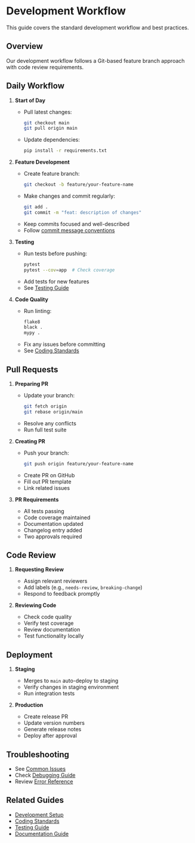 # Development Workflow

This guide covers the standard development workflow and best practices.

## Overview

Our development workflow follows a Git-based feature branch approach with code review requirements.

## Daily Workflow

1. **Start of Day**
   - Pull latest changes:
     ```bash
     git checkout main
     git pull origin main
     ```
   - Update dependencies:
     ```bash
     pip install -r requirements.txt
     ```

2. **Feature Development**
   - Create feature branch:
     ```bash
     git checkout -b feature/your-feature-name
     ```
   - Make changes and commit regularly:
     ```bash
     git add .
     git commit -m "feat: description of changes"
     ```
   - Keep commits focused and well-described
   - Follow [commit message conventions](../best-practices/coding-style.md#commit-messages)

3. **Testing**
   - Run tests before pushing:
     ```bash
     pytest
     pytest --cov=app  # Check coverage
     ```
   - Add tests for new features
   - See [Testing Guide](../best-practices/testing.md)

4. **Code Quality**
   - Run linting:
     ```bash
     flake8
     black .
     mypy .
     ```
   - Fix any issues before committing
   - See [Coding Standards](../best-practices/coding-style.md)

## Pull Requests

1. **Preparing PR**
   - Update your branch:
     ```bash
     git fetch origin
     git rebase origin/main
     ```
   - Resolve any conflicts
   - Run full test suite

2. **Creating PR**
   - Push your branch:
     ```bash
     git push origin feature/your-feature-name
     ```
   - Create PR on GitHub
   - Fill out PR template
   - Link related issues

3. **PR Requirements**
   - All tests passing
   - Code coverage maintained
   - Documentation updated
   - Changelog entry added
   - Two approvals required

## Code Review

1. **Requesting Review**
   - Assign relevant reviewers
   - Add labels (e.g., `needs-review`, `breaking-change`)
   - Respond to feedback promptly

2. **Reviewing Code**
   - Check code quality
   - Verify test coverage
   - Review documentation
   - Test functionality locally

## Deployment

1. **Staging**
   - Merges to `main` auto-deploy to staging
   - Verify changes in staging environment
   - Run integration tests

2. **Production**
   - Create release PR
   - Update version numbers
   - Generate release notes
   - Deploy after approval

## Troubleshooting

- See [Common Issues](../troubleshooting/common-issues.md)
- Check [Debugging Guide](../troubleshooting/debugging.md)
- Review [Error Reference](../troubleshooting/errors.md)

## Related Guides

- [Development Setup](setup.md)
- [Coding Standards](../best-practices/coding-style.md)
- [Testing Guide](../best-practices/testing.md)
- [Documentation Guide](../best-practices/documentation.md)
